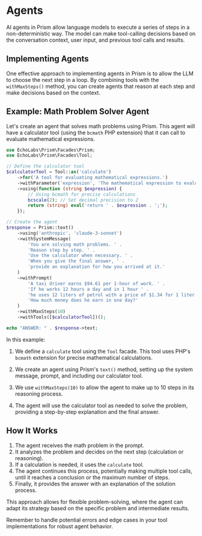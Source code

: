 # Agents

AI agents in Prism allow language models to execute a series of steps in a non-deterministic way. The model can make tool-calling decisions based on the conversation context, user input, and previous tool calls and results.

## Implementing Agents

One effective approach to implementing agents in Prism is to allow the LLM to choose the next step in a loop. By combining tools with the `withMaxSteps()` method, you can create agents that reason at each step and make decisions based on the context.

## Example: Math Problem Solver Agent

Let's create an agent that solves math problems using Prism. This agent will have a calculator tool (using the `bcmath` PHP extension) that it can call to evaluate mathematical expressions.

```php
use EchoLabs\Prism\Facades\Prism;
use EchoLabs\Prism\Facades\Tool;

// Define the calculator tool
$calculatorTool = Tool::as('calculate')
    ->for('A tool for evaluating mathematical expressions.')
    ->withParameter('expression', 'The mathematical expression to evaluate')
    ->using(function (string $expression) {
        // Using bcmath for precise calculations
        bcscale(2); // Set decimal precision to 2
        return (string) eval('return ' . $expression . ';');
    });

// Create the agent
$response = Prism::text()
    ->using('anthropic', 'claude-3-sonnet')
    ->withSystemMessage(
        'You are solving math problems. ' .
        'Reason step by step. ' .
        'Use the calculator when necessary. ' .
        'When you give the final answer, ' .
        'provide an explanation for how you arrived at it.'
    )
    ->withPrompt(
        'A taxi driver earns $94.61 per 1-hour of work. ' .
        'If he works 12 hours a day and in 1 hour ' .
        'he uses 12 liters of petrol with a price of $1.34 for 1 liter. ' .
        'How much money does he earn in one day?'
    )
    ->withMaxSteps(10)
    ->withTools([$calculatorTool])();

echo "ANSWER: " . $response->text;
```

In this example:

1. We define a `calculate` tool using the `Tool` facade. This tool uses PHP's `bcmath` extension for precise mathematical calculations.

2. We create an agent using Prism's `text()` method, setting up the system message, prompt, and including our calculator tool.

3. We use `withMaxSteps(10)` to allow the agent to make up to 10 steps in its reasoning process.

4. The agent will use the calculator tool as needed to solve the problem, providing a step-by-step explanation and the final answer.

## How It Works

1. The agent receives the math problem in the prompt.
2. It analyzes the problem and decides on the next step (calculation or reasoning).
3. If a calculation is needed, it uses the `calculate` tool.
4. The agent continues this process, potentially making multiple tool calls, until it reaches a conclusion or the maximum number of steps.
5. Finally, it provides the answer with an explanation of the solution process.

This approach allows for flexible problem-solving, where the agent can adapt its strategy based on the specific problem and intermediate results.

Remember to handle potential errors and edge cases in your tool implementations for robust agent behavior.
